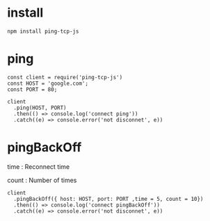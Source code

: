 

# install
```
npm install ping-tcp-js
```

# ping
```
const client = require('ping-tcp-js')
const HOST = 'google.com';
const PORT = 80;

client
  .ping(HOST, PORT)
  .then(() => console.log('connect ping'))
  .catch((e) => console.error('not disconnet', e))
```

# pingBackOff
time : Reconnect time

count : Number of times
```
client
  .pingBackOff({ host: HOST, port: PORT ,time = 5, count = 10})
  .then(() => console.log('connect pingBackOff'))
  .catch((e) => console.error('not disconnet', e))
```
